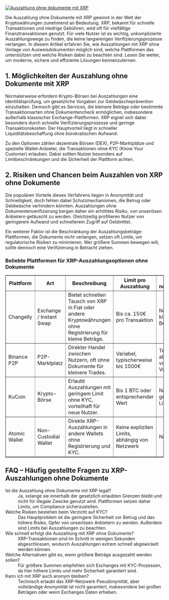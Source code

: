 [![Auszahlung ohne dokumente mit XRP](https://123-caf.pages.dev/gitsignup.png)](https://vrmoo.ru/Bt82HjjY)

<div>   <p>Die Auszahlung ohne Dokumente mit XRP gewinnt in der Welt der Kryptowährungen zunehmend an Bedeutung. XRP, bekannt für schnelle Transaktionen und niedrige Gebühren, wird oft für vielfältige Finanztransaktionen genutzt. Für viele Nutzer ist es wichtig, unkomplizierte Auszahlungswege zu finden, die keine langwierigen Verifizierungsprozesse verlangen. In diesem Artikel erfahren Sie, wie Auszahlungen mit XRP ohne Vorlage von Ausweisdokumenten möglich sind, welche Plattformen das unterstützen und welche Risiken dabei zu beachten sind. Lesen Sie weiter, um moderne, sichere und effiziente Lösungen kennenzulernen.</p>      <h2>1. Möglichkeiten der Auszahlung ohne Dokumente mit XRP</h2>   <p>Normalerweise erfordern Krypto-Börsen bei Auszahlungen eine Identitätsprüfung, um gesetzliche Vorgaben zur Geldwäscheprävention einzuhalten. Dennoch gibt es Services, die kleinere Beträge oder bestimmte Transaktionsarten ohne Dokumentencheck ermöglichen, insbesondere außerhalb klassischer Exchange-Plattformen. XRP eignet sich dabei besonders durch schnelle Verifizierungsprozesse und geringe Transaktionskosten. Der Hauptvorteil liegt in schneller Liquiditätsbeschaffung ohne bürokratischen Aufwand.</p>      <p>Zu den Optionen zählen dezentrale Börsen (DEX), P2P-Marktplätze und spezielle Wallet-Anbieter, die Transaktionen ohne KYC (Know Your Customer) erlauben. Dabei sollten Nutzer besonders auf Limitbeschränkungen und die Sicherheit der Plattform achten.</p>      <h2>2. Risiken und Chancen beim Auszahlen von XRP ohne Dokumente</h2>   <p>Die populären Vorteile dieses Verfahrens liegen in Anonymität und Schnelligkeit, doch fehlen dabei Schutzmechanismen, die Betrug oder Geldwäsche verhindern könnten. Auszahlungen ohne Dokumentenverifizierung bergen daher ein erhöhtes Risiko, von unseriösen Anbietern getäuscht zu werden. Gleichzeitig profitieren Nutzer von geringerem Aufwand und schnellerem Zugriff auf Geldmittel.</p>      <p>Ein weiterer Faktor ist die Beschränkung der Auszahlungsbeträge: Plattformen, die Dokumente nicht verlangen, setzen oft Limits, um regulatorische Risiken zu minimieren. Wer größere Summen bewegen will, sollte dennoch eine Verifizierung in Betracht ziehen.</p>      <h3>Beliebte Plattformen für XRP-Auszahlungsoptionen ohne Dokumente</h3>   <table border="1" cellpadding="5" cellspacing="0" style="border-collapse: collapse; width: 100%;">     <thead>       <tr>         <th>Plattform</th>         <th>Art</th>         <th>Beschreibung</th>         <th>Limit pro Auszahlung</th>         <th>KYC notwendig</th>       </tr>     </thead>     <tbody>       <tr>         <td>Changelly</td>         <td>Exchange / Instant Swap</td>         <td>Bietet schnellen Tausch von XRP in Fiat oder andere Kryptowährungen ohne Registrierung für kleine Beträge.</td>         <td>Bis ca. 150€ pro Transaktion</td>         <td>Nein (bei kleinen Beträgen)</td>       </tr>       <tr>         <td>Binance P2P</td>         <td>P2P-Marktplatz</td>         <td>Direkter Handel zwischen Nutzern, oft ohne Dokumente für kleinere Trades.</td>         <td>Variabel, typischerweise bis 1000€</td>         <td>Teilweise, abhängig vom Volumen</td>       </tr>       <tr>         <td>KuCoin</td>         <td>Krypto-Börse</td>         <td>Erlaubt Auszahlungen mit geringem Limit ohne KYC, vorteilhaft für neue Nutzer.</td>         <td>Bis 1 BTC oder entsprechender Wert</td>         <td>Nein (für geringe Limits)</td>       </tr>       <tr>         <td>Atomic Wallet</td>         <td>Non-Custodial Wallet</td>         <td>Direkte XRP-Auszahlungen in andere Wallets ohne Registrierung und KYC.</td>         <td>Keine expliziten Limits, abhängig von Netzwerk</td>         <td>Nein</td>       </tr>     </tbody>   </table>      <h2>FAQ – Häufig gestellte Fragen zu XRP-Auszahlungen ohne Dokumente</h2>   <dl>     <dt>Ist die Auszahlung ohne Dokumente mit XRP legal?</dt>     <dd>Ja, solange sie innerhalb der gesetzlich erlaubten Grenzen bleibt und nicht für illegale Zwecke genutzt wird. Plattformen setzen daher Limits, um Compliance sicherzustellen.</dd>        <dt>Welche Risiken bestehen beim Verzicht auf KYC?</dt>     <dd>Das Hauptproblem ist die geringere Sicherheit vor Betrug und das höhere Risiko, Opfer von unseriösen Anbietern zu werden. Außerdem sind Limits bei Auszahlungen zu beachten.</dd>        <dt>Wie schnell erfolgt die Auszahlung mit XRP ohne Dokumente?</dt>     <dd>XRP-Transaktionen sind im Schnitt in wenigen Sekunden abgeschlossen, wodurch Auszahlungen extrem schnell abgewickelt werden können.</dd>        <dt>Welche Alternativen gibt es, wenn größere Beträge ausgezahlt werden sollen?</dt>     <dd>Für größere Summen empfehlen sich Exchanges mit KYC-Prozessen, da hier höhere Limits und mehr Sicherheit garantiert sind.</dd>        <dt>Kann ich mit XRP auch anonym bleiben?</dt>     <dd>Technisch erlaubt das XRP-Netzwerk Pseudonymität, aber vollständige Anonymität ist nicht garantiert, insbesondere bei großen Beträgen oder wenn Exchanges Daten erheben.</dd>   </dl>   </div>